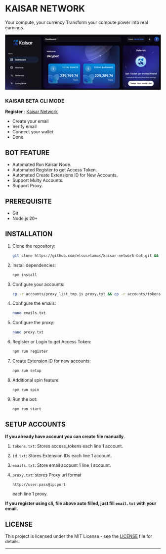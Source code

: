 # KAISAR NETWORK

Your compute, your currency
Transform your compute power into real earnings.

![banner](assets/image.png)

### KAISAR BETA CLI MODE

**Register** : [Kaisar Network](https://zero.kaisar.io/register?ref=XqpGZZ873)

- Create your email
- Verify email
- Connect your wallet
- Done

## BOT FEATURE

- Automated Run Kaisar Node.
- Automated Register to get Access Token.
- Automated Create Extensions ID for New Accounts.
- Support Multy Accounts.
- Support Proxy.

## PREREQUISITE

- Git
- Node.js 20+

## INSTALLATION

1. Clone the repository:
   ```bash
   git clone https://github.com/elsuselamos/kaisar-network-bot.git && cd kaisar-network-bot
   ```
2. Install dependencies:
   ```bash
   npm install
   ```
3. Configure your accounts:
   ```bash
   cp -r accounts/proxy_list_tmp.js proxy.txt && cp -r accounts/tokens.txt tokens.txt && cp -r accounts/id.txt id.txt && cp -r accounts/emails.txt emails.txt
   ```
4. Configure the emails:
   ```bash
   nano emails.txt
   ```
5. Configure the proxy:
   ```bash
   nano proxy.txt
   ```
6. Register or Login to get Access Token:
   ```bash
   npm run register
   ```
7. Create Extension ID for new accounts:
   ```bash
   npm run setup
   ```
8. Additional spin feature:
   ```bash
   npm run spin
   ```
9. Run the bot:
   ```bash
   npm run start
   ```

## SETUP ACCOUNTS

**If you already have account you can create file manually**.
1. `tokens.txt`: Stores access_tokens each line 1 account.
2. `id.txt`: Stores Extension IDs each line 1 account.
3. `emails.txt`: Store email account 1 line 1 account.
4. `proxy.txt`: stores Proxy url format

   ```bash
   http://user:pass@ip:port
   ```
   each line 1 proxy.

**If you register using cli, file above auto filled, just fill `email.txt` with your email.**

## LICENSE

This project is licensed under the MIT License - see the [LICENSE](LICENSE) file for details.

---
